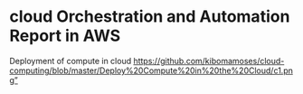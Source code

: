 # cloud Orchestration and Automation Report in AWS
Deployment of compute in cloud
https://github.com/kibomamoses/cloud-computing/blob/master/Deploy%20Compute%20in%20the%20Cloud/c1.png”
